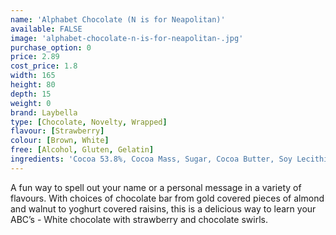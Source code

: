 ```yaml
---
name: 'Alphabet Chocolate (N is for Neapolitan)'
available: FALSE
image: 'alphabet-chocolate-n-is-for-neapolitan-.jpg'
purchase_option: 0
price: 2.89
cost_price: 1.8
width: 165
height: 80
depth: 15
weight: 0
brand: Laybella
type: [Chocolate, Novelty, Wrapped]
flavour: [Strawberry]
colour: [Brown, White]
free: [Alcohol, Gluten, Gelatin]
ingredients: 'Cocoa 53.8%, Cocoa Mass, Sugar, Cocoa Butter, Soy Lecithin, Flavouring: Natural Vanilla, Emulsifier, Natural Mint Flavouring'
---
```

A fun way to spell out your name or a personal message in a variety of flavours. With choices of chocolate bar from gold covered pieces of almond and walnut to yoghurt covered raisins, this is a delicious way to learn your ABC’s - White chocolate with strawberry and chocolate swirls.